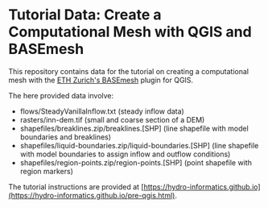 # Tutorial Data: Create a Computational Mesh with QGIS and BASEmesh

This repository contains data for the tutorial on creating a computational mesh with the [ETH Zurich's BASEmesh](https://basement.ethz.ch/download/tools/basemesh.html) plugin for QGIS.

The here provided data involve:

* flows/SteadyVanillaInflow.txt (steady inflow data)
* rasters/inn-dem.tif (small and coarse section of a DEM)
* shapefiles/breaklines.zip/breaklines.[SHP] (line shapefile with model boundaries and breaklines)
* shapefiles/liquid-boundaries.zip/liquid-boundaries.[SHP] (line shapefile with model boundaries to assign inflow and outflow conditions)
* shapefiles/region-points.zip/region-points.[SHP] (point shapefile with region markers)

The tutorial instructions are provided at [https://hydro-informatics.github.io](https://hydro-informatics.github.io/pre-qgis.html).